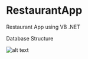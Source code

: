 # RestaurantApp
Restaurant App using VB .NET

Database Structure

![alt text](https://i.ibb.co/sCB8rT8/database.png)
